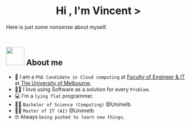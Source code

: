<h1 align="center">Hi , I'm Vincent ></h1>
Here is just some nonsense about myself.
<br><br>


## <picture><img src = "https://github.com/7oSkaaa/7oSkaaa/blob/main/Images/about_me.gif?raw=true" width = 50px></picture> About me
- :school: I am a `PhD Candidate in Cloud computing` at [Faculty of Engineer & IT](https://study.unimelb.edu.au/find/courses/graduate/doctor-of-philosophy-engineering-and-it/) at [The University of Melbourne](https://www.unimelb.edu.au/).
- :technologist: I love using Software as a solution for every `Problem`.
- :computer: I'm a `lying flat` programmer.
- :student: `Bachelor of Science (Computing)` @Unimelb
- :student: `Master of IT (AI)` @Unimelb
- :nerd_face: Always `being pushed to learn new things`.
<br>
